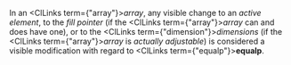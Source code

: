  



In an <ClLinks  term={"array"}><i>array</i></ClLinks>, any visible change to an *active element*, to the *fill pointer* (if the <ClLinks  term={"array"}><i>array</i></ClLinks> can and does have one), or to the <ClLinks  term={"dimension"}><i>dimensions</i></ClLinks> (if the <ClLinks  term={"array"}><i>array</i></ClLinks> is *actually adjustable*) is considered a visible modification with regard to <ClLinks  term={"equalp"}><b>equalp</b></ClLinks>. 



